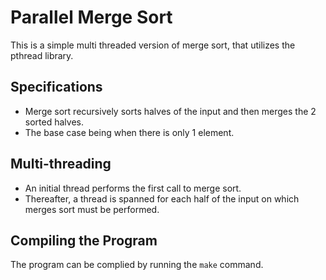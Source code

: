 # Parallel Merge Sort ##

This is a simple multi threaded version of merge sort, that utilizes the pthread library.

## Specifications ##
+ Merge sort recursively sorts halves of the input and then merges the 2 sorted halves.
+ The base case being when there is only 1 element.

## Multi-threading ##
+ An initial thread performs the first call to merge sort.
+ Thereafter, a thread is spanned for each half of the input on which merges sort must be performed.

## Compiling the Program ##
The program can be complied by running the `make` command.
